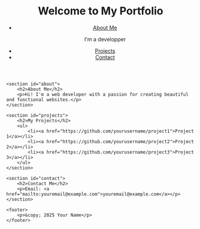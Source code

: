 <!DOCTYPE html>
<html lang="en">
<head>
    <meta charset="UTF-8">
    <meta name="viewport" content="width=device-width, initial-scale=1.0">
    <title>My Portfolio</title>
    <link rel="stylesheet" href="styles.css">
</head>
<body>
    <header>
        <h1>Welcome to My Portfolio</h1>
        <nav>
            <ul>
                <li><a href="http://aboutme.com">About Me</a>
                <p>I'm a developper</p></li>
                <li><a href="">Projects</a></li>
                <li><a href="#contact">Contact</a></li>
            </ul>
        </nav>
    </header>
    
    <section id="about">
        <h2>About Me</h2>
        <p>Hi! I'm a web developer with a passion for creating beautiful and functional websites.</p>
    </section>
    
    <section id="projects">
        <h2>My Projects</h2>
        <ul>
            <li><a href="https://github.com/yourusername/project1">Project 1</a></li>
            <li><a href="https://github.com/yourusername/project2">Project 2</a></li>
            <li><a href="https://github.com/yourusername/project3">Project 3</a></li>
        </ul>
    </section>
    
    <section id="contact">
        <h2>Contact Me</h2>
        <p>Email: <a href="mailto:youremail@example.com">youremail@example.com</a></p>
    </section>
    
    <footer>
        <p>&copy; 2025 Your Name</p>
    </footer>
</body>
</html>


